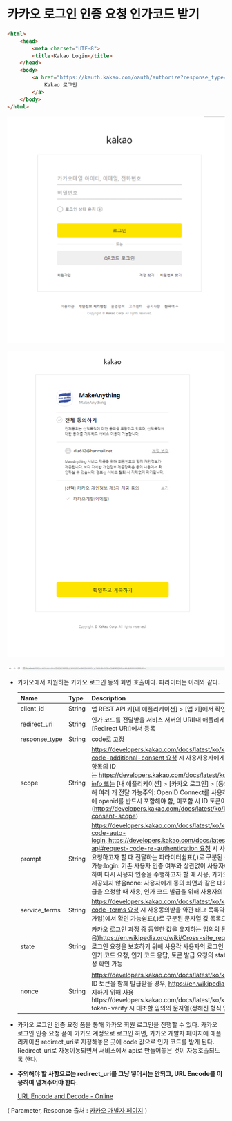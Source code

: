 # 카카오 로그인 인증 요청 인가코드 받기

```html
<html>
    <head>
        <meta charset="UTF-8">
        <title>Kakao Login</title>
    </head>
    <body>
        <a href="https://kauth.kakao.com/oauth/authorize?response_type=code&client_id={여기에 REST API KEY를 넣습니다}&redirect_uri=https%3A%2F%2Flocalhost%3A8080%2Foauth">
            Kakao 로그인
        </a>
    </body>
</html>
```

![img.png](img.png)

![img_1.png](img_1.png)

![img_2.png](img_2.png)

- 카카오에서 지원하는 카카오 로그인 동의 화면 호출이다. 파라미터는 아래와 같다.


    | Name | Type | Description | Required |
    | --- | --- | --- | --- |
    | client_id | String | 앱 REST API 키[내 애플리케이션] > [앱 키]에서 확인 가능 | O |
    | redirect_uri | String | 인가 코드를 전달받을 서비스 서버의 URI[내 애플리케이션] > [카카오 로그인] > [Redirect URI]에서 등록 | O |
    | response_type | String | code로 고정 | O |
    | scope | String | https://developers.kakao.com/docs/latest/ko/kakaologin/rest-api#request-code-additional-consent 요청 시 사용사용자에게 동의 요청할 동의 항목 ID 목록동의 항목의 ID는 https://developers.kakao.com/docs/latest/ko/kakaologin/common#user-info 또는 [내 애플리케이션] > [카카오 로그인] > [동의 항목]에서 확인 가능쉼표(,)로 구분해 여러 개 전달 가능주의: OpenID Connect를 사용하는 앱의 경우, scope 파라미터 값에 openid를 반드시 포함해야 함, 미포함 시 ID 토큰이 재발급되지 않음 (https://developers.kakao.com/docs/latest/ko/kakaologin/common#additional-consent-scope) | X |
    | prompt | String | https://developers.kakao.com/docs/latest/ko/kakaologin/rest-api#request-code-auto-login, https://developers.kakao.com/docs/latest/ko/kakaologin/rest-api#request-code-re-authentication 요청 시 사용동의 화면 요청 시 추가 상호작용을 요청하고자 할 때 전달하는 파라미터쉼표(,)로 구분된 문자열 값 목록으로 전달다음 값 사용 가능:login: 기존 사용자 인증 여부와 상관없이 사용자에게 카카오계정 로그인 화면을 출력하여 다시 사용자 인증을 수행하고자 할 때 사용, 카카오톡 인앱 브라우저에서는 이 기능이 제공되지 않음none: 사용자에게 동의 화면과 같은 대화형 UI를 노출하지 않고 인가 코드 발급을 요청할 때 사용, 인가 코드 발급을 위해 사용자의 동작이 필요한 경우 에러 응답 전달 | X |
    | service_terms | String | https://developers.kakao.com/docs/latest/ko/kakaologin/rest-api#request-code-terms 요청 시 사용동의받을 약관 태그 목록약관 태그는 [내 애플리케이션] > [간편가입]에서 확인 가능쉼표(,)로 구분된 문자열 값 목록으로 전달 | X |
    | state | String | 카카오 로그인 과정 중 동일한 값을 유지하는 임의의 문자열(정해진 형식 없음)https://en.wikipedia.org/wiki/Cross-site_request_forgery 공격으로부터 카카오 로그인 요청을 보호하기 위해 사용각 사용자의 로그인 요청에 대한 state 값은 고유해야 함인가 코드 요청, 인가 코드 응답, 토큰 발급 요청의 state 값 일치 여부로 요청 및 응답 유효성 확인 가능 | X |
    | nonce | String | https://developers.kakao.com/docs/latest/ko/kakaologin/common#oidc를 통해 ID 토큰을 함께 발급받을 경우, https://en.wikipedia.org/wiki/Replay_attack 공격을 방지하기 위해 사용https://developers.kakao.com/docs/latest/ko/kakaologin/common#oidc-id-token-verify 시 대조할 임의의 문자열(정해진 형식 없음) | X |
- 카카오 로그인 인증 요청 폼을 통해 카카오 회원 로그인을 진행할 수 있다. 카카오 로그인 인증 요청 폼에 카카오 계정으로 로그인 하면, 카카오 개발자 페이지에 애플리케이션 redirect_uri로 지정해놓은 곳에 code 값으로 인가 코드를 받게 된다. Redirect_uri로 자동이동되면서 서비스에서 api로 만들어놓은 것이 자동호출되도록 한다.
- **주의해야 할 사항으로는 redirect_uri를 그냥 넣어서는 안되고, URL Encode를 이용하여 넘겨주어야 한다.**

  [URL Encode and Decode - Online](https://www.urlencoder.org/)

( Parameter, Response 출처 : [카카오 개발자 페이지](https://developers.kakao.com/docs/latest/ko/kakaologin/common) )